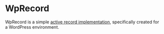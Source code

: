 WpRecord
========

WpRecord is a simple [active record implementation](https://en.wikipedia.org/wiki/Active_record_pattern), specifically created for a WordPress environment.
